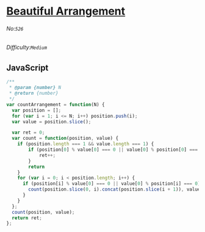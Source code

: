 # [Beautiful Arrangement](https://leetcode.com/problems/beautiful-arrangement/#/description)
###### No:`526`
###### Difficulty:`Medium`
## JavaScript


```js
/**
 * @param {number} N
 * @return {number}
 */
var countArrangement = function(N) {
  var position = [];
  for (var i = 1; i <= N; i++) position.push(i);
  var value = position.slice();

  var ret = 0;
  var count = function(position, value) {
    if (position.length === 1 && value.length === 1) {
        if (position[0] % value[0] === 0 || value[0] % position[0] === 0) {
            ret++;
        }
        return
    }
    for (var i = 0; i < position.length; i++) {
      if (position[i] % value[0] === 0 || value[0] % position[i] === 0) {
        count(position.slice(0, i).concat(position.slice(i + 1)), value.slice(1));
      }
    }
  };
  count(position, value);
  return ret;
};

```
